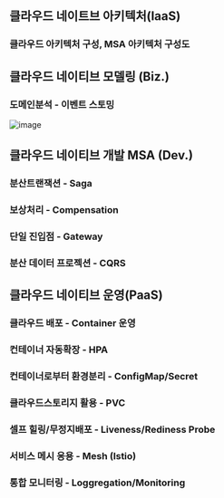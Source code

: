 ## 클라우드 네이트브 아키텍처(IaaS)
### 클라우드 아키텍처 구성, MSA 아키텍처 구성도

## 클라우드 네이티브 모델링 (Biz.)
### 도메인분석 - 이벤트 스토밍
![image](https://github.com/lastosellie/kiosk/assets/52234918/067d0f62-ccaf-4eed-852f-28bcd6e7fcf2)
## 클라우드 네이티브 개발 MSA (Dev.)
### 분산트랜잭션 - Saga
### 보상처리 - Compensation
### 단일 진입점 - Gateway
### 분산 데이터 프로젝션 - CQRS

## 클라우드 네이티브 운영(PaaS)
### 클라우드 배포 - Container 운영
### 컨테이너 자동확장 - HPA
### 컨테이너로부터 환경분리 - ConfigMap/Secret
### 클라우드스토리지 활용 - PVC
### 셀프 힐링/무정지배포 - Liveness/Rediness Probe
### 서비스 메시 응용 - Mesh (Istio)
### 통합 모니터링 - Loggregation/Monitoring
